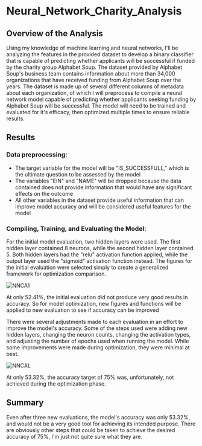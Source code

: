 # Neural_Network_Charity_Analysis

## Overview of the Analysis

Using my knowledge of machine learning and neural networks, I'll be analyzing the features in the provided dataset to develop a binary classifier that is capable of predicting whether applicants will be successful if funded by the charity group Alphabet Soup.  The dataset provided by Alphabet Soup's business team contains information about more than 34,000 organizations that have received funding from Alphabet Soup over the years.  The dataset is made up of several different columns of metadata about each organization, of which I will preprocess to compile a neural network model capable of predicting whether applicants seeking funding by Alphabet Soup will be successful.  The model will need to be trained and evaluated for it's efficacy, then optimized multiple times to ensure reliable results.

## Results
### Data preprocessing:
  * The target variable for the model will be "IS_SUCCESSFULL," which is the ultimate question to be assessed by the model
  * The variables "EIN" and "NAME" will be dropped because the data contained does not provide information that would have any significant effects on the outcome
  * All other variables in the dataset provide useful information that can improve model accuracy and will be considered useful features for the model

### Compiling, Training, and Evaluating the Model:
For the initial model evaluation, two hidden layers were used.  The first hidden layer contained 8 neurons, while the second hidden layer contained 5.  Both hidden layers had the "relu" activation function applied, while the output layer used the "sigmoid" activation function instead.  The figures for the initial evaluation were selected simply to create a generalized framework for optimization comparison. 

![NNCA1](https://user-images.githubusercontent.com/93561592/166168312-f5ccdfa9-7536-43fb-9205-aaf5fe673052.PNG)

At only 52.41%, the initial evaluation did not produce very good results in accuracy.  So for model optimization, new figures and functions will be applied to new evaluation to see if accuracy can be improved

There were several adjustments made to each evaluation in an effort to improve the model's accuracy.  Some of the steps used were adding new hidden layers, changing the neuron counts, changing the activation types, and adjusting the number of epochs used when running the model.  While some improvements were made during optimization, they were minimal at best.

![NNCAL](https://user-images.githubusercontent.com/93561592/166169222-e08b3be7-d045-42e8-b0cf-07b24dbf9813.PNG)

At only 53.32%, the accuracy target of 75% was, unfortunately, not achieved during the optimization phase.

## Summary
Even after three new evaluations, the model's accuracy was only 53.32%, and would not be a very good tool for achieving its intended purpose.  There are obviously other steps that could be taken to achieve the desired accuracy of 75%, I'm just not quite sure what they are.
